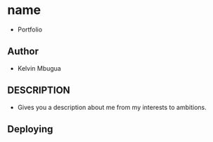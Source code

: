 # name
- Portfolio

## Author
- Kelvin Mbugua 

## DESCRIPTION
- Gives you a description about me from my interests to ambitions.

## Deploying
